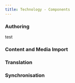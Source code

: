 ```yaml
---
title: Technology - Components
---
```


### Authoring

test

### Content and Media Import

### Translation

### Synchronisation
